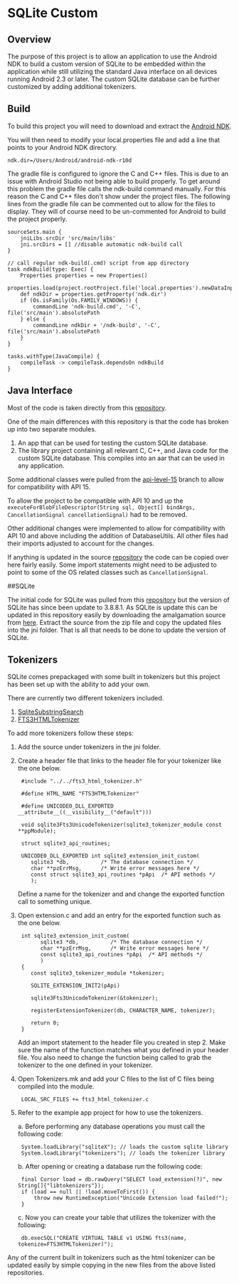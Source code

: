 # SQLite Custom

## Overview

The purpose of this project is to allow an application to use the Android NDK to build a custom version of SQLite to be embedded within the application while still utilizing the standard Java interface on all devices running Android 2.3 or later. 
The custom SQLite database can be further customized by adding additional tokenizers.

## Build

To build this project you will need to download and extract the [Android NDK](https://developer.android.com/tools/sdk/ndk/index.html "Title").

You will then need to modify your local.properties file and add a line that points to your Android NDK directory.

`ndk.dir=/Users/Android/android-ndk-r10d`

The gradle file is configured to ignore the C and C++ files. This is due to an issue with Android Studio not being able to build properly. 
To get around this problem the gradle file calls the ndk-build command manually. For this reason the C and C++ files don't show under the project files. 
The following lines from the gradle file can be commented out to allow for the files to display. They will of course need to be un-commented for Android to build the project properly.
        
    sourceSets.main {
        jniLibs.srcDir 'src/main/libs'
        jni.srcDirs = [] //disable automatic ndk-build call
    }

    // call regular ndk-build(.cmd) script from app directory
    task ndkBuild(type: Exec) {
        Properties properties = new Properties()
        properties.load(project.rootProject.file('local.properties').newDataInputStream())
        def ndkDir = properties.getProperty('ndk.dir')
        if (Os.isFamily(Os.FAMILY_WINDOWS)) {
            commandLine 'ndk-build.cmd', '-C', file('src/main').absolutePath
        } else {
            commandLine ndkDir + '/ndk-build', '-C', file('src/main').absolutePath
        }
    }

    tasks.withType(JavaCompile) {
        compileTask -> compileTask.dependsOn ndkBuild
    }

## Java Interface

Most of the code is taken directly from this [repository](http://www.sqlite.org/android/tree?ci=trunk "Title").

One of the main differences with this repository is that the code has broken up into two separate modules.

1. An app that can be used for testing the custom SQLite database.
2. The library project containing all relevant C, C++, and Java code for the custom SQLite database. This compiles into an aar that can be used in any application.

Some additional classes were pulled from the [api-level-15](http://www.sqlite.org/android/timeline?n=100&r=api-level-15 "Title") branch to allow for compatibility with API 15.

To allow the project to be compatible with API 10 and up the `executeForBlobFileDescriptor(String sql, Object[] bindArgs,
                                                                          CancellationSignal cancellationSignal)` had to be removed.
                                                                          
Other additional changes were implemented to allow for compatibility with API 10 and above including the addition of DatabaseUtils. All other files had their imports adjusted to account for the changes.

If anything is updated in the source [repository](http://www.sqlite.org/android/tree?ci=trunk "Title") the code can be copied over here fairly easily. 
Some import statements might need to be adjusted to point to some of the OS related classes such as `CancellationSignal`.

##SQLite

The initial code for SQLite was pulled from this [repository](http://www.sqlite.org/android/tree?ci=trunk "Title") but the version of SQLite has since been update to 3.8.8.1.
As SQLite is update this can be updated in this repository easily by downloading the amalgamation source from [here](http://www.sqlite.org/download.html "Title"). 
Extract the source from the zip file and copy the updated files into the jni folder. That is all that needs to be done to update the version of SQLite.

## Tokenizers

SQLite comes prepackaged with some built in tokenizers but this project has been set up with the ability to add your own. 

There are currently two different tokenizers included.

1. [SqliteSubstringSearch](https://github.com/haifengkao/SqliteSubstringSearch "Title")
2. [FTS3HTMLTokenizer](https://github.com/stephanheilner/FTS3HTMLTokenizer "Title")

To add more tokenizers follow these steps:

1. Add the source under tokenizers in the jni folder.
2. Create a header file that links to the header file for your tokenizer like the one below.
        
        #include "../../fts3_html_tokenizer.h"
        
        #define HTML_NAME "FTS3HTMLTokenizer"
        
        #define UNICODE0_DLL_EXPORTED __attribute__((__visibility__("default")))
        
        void sqlite3Fts3UnicodeTokenizer(sqlite3_tokenizer_module const **ppModule);
        
        struct sqlite3_api_routines;
        
        UNICODE0_DLL_EXPORTED int sqlite3_extension_init_custom(
           sqlite3 *db,          /* The database connection */
           char **pzErrMsg,      /* Write error messages here */
           const struct sqlite3_api_routines *pApi  /* API methods */
           );
    Define a name for the tokenizer and and change the exported function call to something unique.
3. Open extension.c and add an entry for the exported function such as the one below.

        int sqlite3_extension_init_custom(
              sqlite3 *db,          /* The database connection */
              char **pzErrMsg,      /* Write error messages here */
              const sqlite3_api_routines *pApi  /* API methods */
              )
        {
           const sqlite3_tokenizer_module *tokenizer;
        
           SQLITE_EXTENSION_INIT2(pApi)
        
           sqlite3Fts3UnicodeTokenizer(&tokenizer);
        
           registerExtensionTokenizer(db, CHARACTER_NAME, tokenizer);
        
           return 0;
        }
    
    Add an import statement to the header file you created in step 2.
    Make sure the name of the function matches what you defined in your header file. 
    You also need to change the function being called to grab the tokenizer to the one defined in your tokenizer.
4. Open Tokenizers.mk and add your C files to the list of C files being compiled into the module.

        LOCAL_SRC_FILES += fts3_html_tokenizer.c

5. Refer to the example app project for how to use the tokenizers. 

    a. Before performing any database operations you must call the following code:
        
        System.loadLibrary("sqliteX"); // loads the custom sqlite library
        System.loadLibrary("tokenizers"); // loads the tokenizer library
        
    b. After opening or creating a database run the following code:
    
        final Cursor load = db.rawQuery("SELECT load_extension(?)", new String[]{"libtokenizers"});
        if (load == null || !load.moveToFirst()) {
            throw new RuntimeException("Unicode Extension load failed!");
        }
        
    c. Now you can create your table that utilizes the tokenizer with the following:
    
        db.execSQL("CREATE VIRTUAL TABLE v1 USING fts3(name, tokenize=FTS3HTMLTokenizer)");
        
        
Any of the current built in tokenizers such as the html tokenizer can be updated easily by simple copying in the new files from the above listed repositories.
   